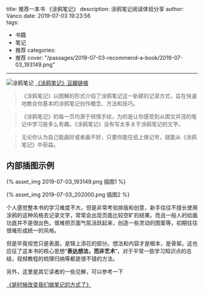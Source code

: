 title: 推荐一本书 《涂鸦笔记》
description: 涂鸦笔记阅读体验分享
author: Vanco
date: 2019-07-03 19:23:56    
tags:
  - 书籍
  - 笔记
  - 推荐
categories:
  - 推荐
cover: "/passages/2019-07-03-recommend-a-book/2019-07-03_193149.png"

---
![涂鸦笔记](https://img3.doubanio.com/view/subject/l/public/s28346040.jpg)
 [《涂鸦笔记》豆瓣链接](https://book.douban.com/subject/26281082/)

>《涂鸦笔记》以图解的形式介绍了涂鸦笔记这一新颖的记录方式，旨在快速地教会你基本的涂鸦笔记创作概念、方法和技巧。

>《涂鸦笔记》的每一页均源于倾情手绘，为的是让你感受到从图文并茂的笔记中学习是多么有趣。《涂鸦笔记》没有写太多关于涂鸦笔记的文字。

>无论你认为自己能画好或者画不好，只要你能在纸上做记号，就能从《涂鸦笔记》中获益。


## 内部插图示例

{% asset_img 2019-07-03_193149.png 插图1 %}

{% asset_img 2019-07-03_202000.png 插图2 %}


个人感觉整本书的学习难度不大，但是非常考验排版和创意，新手往往不擅长使用涂鸦的这种风格去记录文字，常常会出现页面比较空旷的结果。而且一般人的绘画功底并不是很出色，很难把页面气氛活跃起来，创造一些灵动的图案等，初期往往很难形成统一的风格。

但是毕竟视觉只是表面，是锦上添花的部分。想法和内容才是根本，是骨架。这也应征了这本书的核心思想“**表达想法，而非艺术**”，对于平常一些学习知识点的总结，视频教程的梳理归纳等都是很不错的方法。

另外，这里是其它读者的一些见解，可以参考一下

[《是时候改变我们做笔记的方式了》](https://book.douban.com/review/9876925/)